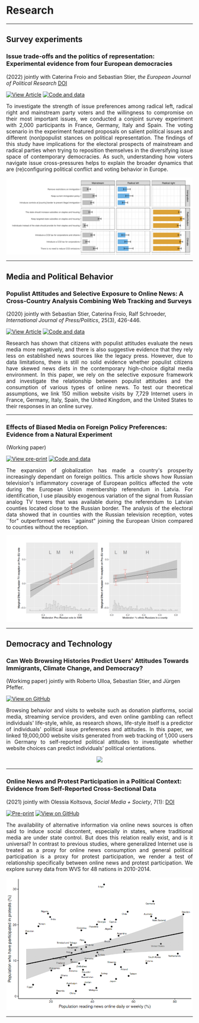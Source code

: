 # Research
---
## Survey experiments

### Issue trade-offs and the politics of representation: Experimental evidence from four European democracies
(2022) jointly with Caterina Froio and Sebastian Stier, <i>the European Journal of Political Research</i> <a href="https://doi.org/10.1111/1475-6765.12558">DOI</a>

[![View Article](https://img.shields.io/badge/View%20article-EJPR-red)](https://ejpr.onlinelibrary.wiley.com/doi/10.1111/1475-6765.12558)
[![Code and data](https://img.shields.io/badge/code%20and%20data-OSF-blue)](https://osf.io/8p54d/?view_only=1d6343b2123c40a1a516ce1ad56e7b44)

<p style="text-align:justify;">To investigate the strength of issue preferences among radical left, radical right and mainstream party voters and the willingness to compromise on their most important issues, we conducted a conjoint survey experiment with 2,000 participants in France, Germany, Italy and Spain. The voting scenario in the experiment featured proposals on salient political issues and different (non)populist stances on political representation. The findings of this study have implications for the electoral prospects of mainstream and radical parties when trying to reposition themselves in the diversifying issue space of contemporary democracies. As such, understanding how voters navigate issue cross-pressures helps to explain the broader dynamics that are (re)configuring political conflict and voting behavior in Europe.</p>

<center><img src="images/plot_ejpr.jpeg"/></center>

---

## Media and Political Behavior

### Populist Attitudes and Selective Exposure to Online News: A Cross-Country Analysis Combining Web Tracking and Surveys
(2020) jointly with Sebastian Stier, Caterina Froio, Ralf Schroeder, <i>International Journal of Press/Politics</i>, 25(3), 426-446.

[![View Article](https://img.shields.io/badge/View%20article-IJPP-red)](https://journals.sagepub.com/doi/full/10.1177/1940161220907018)
[![Code and data](https://img.shields.io/badge/code%20and%20data-OSF-blue)](https://osf.io/5pe27/)

<p style="text-align:justify;">Research has shown that citizens with populist attitudes evaluate the news media more negatively, and there is also suggestive evidence that they rely less on established news sources like the legacy press. However, due to data limitations, there is still no solid evidence whether populist citizens have skewed news diets in the contemporary high-choice digital media environment. In this paper, we rely on the selective exposure framework and investigate the relationship between populist attitudes and the consumption of various types of online news. To test our theoretical assumptions, we link 150 million website visits by 7,729 Internet users in France, Germany, Italy, Spain, the United Kingdom, and the United States to their responses in an online survey.</p>

---

### Effects of Biased Media on Foreign Policy Preferences: Evidence from a Natural Experiment
(Working paper)

[![View pre-print](https://img.shields.io/badge/Pre--print-OSF-lightgrey)](https://osf.io/arqtx/) 
[![Code and data](https://img.shields.io/badge/code%20and%20data-OSF-blue)](https://osf.io/hk8yz/) 


<p style="text-align:justify;">The expansion of globalization has made a country's prosperity increasingly dependant on foreign politics. This article shows how Russian television's inflammatory coverage of European politics affected the vote during the European Union membership referendum in Latvia. For identification, I use plausibly exogenous variation of the signal from Russian analog TV towers that was available during the referendum to Latvian counties located close to the Russian border. The analysis of the electoral data showed that in counties with the Russian television reception, votes ``for" outperformed votes ``against" joining the European Union compared to counties without the reception.</p>

<center><img src="images/eu.jpeg"/></center>

---
## Democracy and Technology

### Can Web Browsing Histories Predict Users' Attitudes Towards Immigrants, Climate Change, and Democracy?
(Workimg paper) jointly with Roberto Ulloa, Sebastian Stier, and J&uuml;rgen Pfeffer.

[![View on GitHub](https://img.shields.io/badge/GitHub-View_paper-blue?logo=GitHub)](https://github.com/norakirkizh/ml_politics/blob/master/Browsing_Behavior_Can_Signal_Political_Attitudes.pdf)

<p style="text-align:justify;">Browsing behavior and visits to website such as donation platforms, social media, streaming service providers, and even online gambling can reflect individuals' life-style, while, as research shows, life-style itself is a predictor of individuals' political issue preferences and attitudes. In this paper, we linked 19,000,000 website visits generated from web tracking of 1,000 users in Germany to self-reported political attitudes to investigate whether website choices can predict individuals’ political orientations.</p>

<center><img src="images/varImp.html"/></center>

---
### Online News and Protest Participation in a Political Context: Evidence from Self-Reported Cross-Sectional Data
(2021) jointly with Olessia Koltsova, <i>Social Media + Society</i>, 7(1): <a href="https://doi.org/10.1177/2056305120984456">DOI</a>

[![Pre-print](https://img.shields.io/badge/View%20article-SM%2BS-red)](https://doi.org/10.1177/2056305120984456) 
[![View on GitHub](https://img.shields.io/badge/GitHub-code_and_data-blue?logo=GitHub)](https://github.com/norakirkizh/multi-level-regressions)

<p style="text-align:justify;">The availability of alternative information via online news sources is often said to induce social discontent, especially in states, where traditional media are under state control. But does this relation really exist, and is it universal? In contrast to previous studies, where generalized Internet use is treated as a proxy for online news consumption and general political participation is a proxy for protest participation, we render a test of relationship specifically between online news and protest participation. We explore survey data from WVS for 48 nations in 2010-2014.</p>

<center><img src="images/protests.jpeg"/></center>

---
